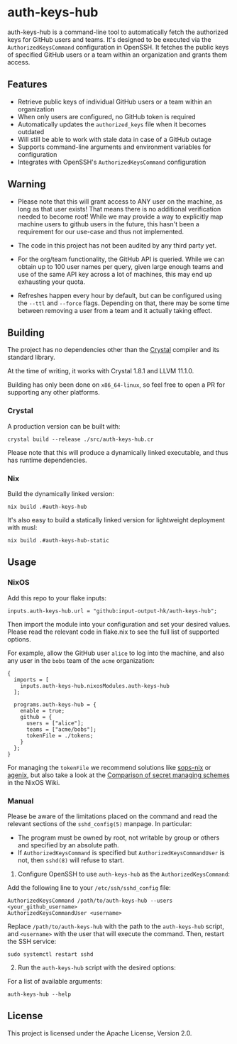 # auth-keys-hub

auth-keys-hub is a command-line tool to automatically fetch the authorized keys
for GitHub users and teams. It's designed to be executed via the
`AuthorizedKeysCommand` configuration in OpenSSH. It fetches the public keys of
specified GitHub users or a team within an organization and grants them access.

## Features

- Retrieve public keys of individual GitHub users or a team within an organization
- When only users are configured, no GitHub token is required
- Automatically updates the `authorized_keys` file when it becomes outdated
- Will still be able to work with stale data in case of a GitHub outage
- Supports command-line arguments and environment variables for configuration
- Integrates with OpenSSH's `AuthorizedKeysCommand` configuration

## Warning

* Please note that this will grant access to ANY user on the machine, as long as that user exists!
  That means there is no additional verification needed to become root!
  While we may provide a way to explicitly map machine users to github users in the future,
  this hasn't been a requirement for our use-case and thus not implemented.

* The code in this project has not been audited by any third party yet.

* For the org/team functionality, the GitHub API is queried.
  While we can obtain up to 100 user names per query, given large enough teams and
  use of the same API key across a lot of machines, this may end up exhausting your quota.

* Refreshes happen every hour by default, but can be configured using the `--ttl` and `--force` flags.
  Depending on that, there may be some time between removing a user from a team and it actually taking effect.

## Building

The project has no dependencies other than the
[Crystal](https://crystal-lang.org/) compiler and its standard library.

At the time of writing, it works with Crystal 1.8.1 and LLVM 11.1.0.

Building has only been done on `x86_64-linux`, so feel free to open a PR for
supporting any other platforms.

### Crystal

A production version can be built with:

    crystal build --release ./src/auth-keys-hub.cr

Please note that this will produce a dynamically linked executable, and thus has runtime dependencies.

### Nix

Build the dynamically linked version:

    nix build .#auth-keys-hub

It's also easy to build a statically linked version for lightweight deployment with musl:

    nix build .#auth-keys-hub-static

## Usage

### NixOS

Add this repo to your flake inputs:

    inputs.auth-keys-hub.url = "github:input-output-hk/auth-keys-hub";

Then import the module into your configuration and set your desired values.
Please read the relevant code in flake.nix to see the full list of supported options.

For example, allow the GitHub user `alice` to log into the machine,
and also any user in the `bobs` team of the `acme` organization:

    {
      imports = [
        inputs.auth-keys-hub.nixosModules.auth-keys-hub
      ];

      programs.auth-keys-hub = {
        enable = true;
        github = {
          users = ["alice"];
          teams = ["acme/bobs"];  
          tokenFile = ./tokens;
        }
      };
    }

For managing the `tokenFile` we recommend solutions like
[sops-nix](https://github.com/Mic92/sops-nix) or
[agenix](https://github.com/ryantm/agenix), but also take a look at the
[Comparison of secret managing schemes](https://nixos.wiki/wiki/Comparison_of_secret_managing_schemes)
in the NixOS Wiki.

### Manual

Please be aware of the limitations placed on the command and read the relevant
sections of the `sshd_config(5)` manpage. In particular:

  * The program must be owned by root, not writable by group or others and specified by an absolute path.
  * If `AuthorizedKeysCommand` is specified but `AuthorizedKeysCommandUser` is not, then `sshd(8)` will refuse to start.

1. Configure OpenSSH to use `auth-keys-hub` as the `AuthorizedKeysCommand`:

Add the following line to your `/etc/ssh/sshd_config` file:

    AuthorizedKeysCommand /path/to/auth-keys-hub --users <your_github_username>
    AuthorizedKeysCommandUser <username>

Replace `/path/to/auth-keys-hub` with the path to the
`auth-keys-hub` script, and `<username>` with the user that will
execute the command. Then, restart the SSH service:

    sudo systemctl restart sshd

2. Run the `auth-keys-hub` script with the desired options:

For a list of available arguments:

    auth-keys-hub --help

## License

This project is licensed under the Apache License, Version 2.0.
